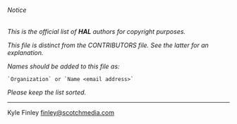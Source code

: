 ###### Notice

*This is the official list of **HAL** authors for copyright purposes.*

*This file is distinct from the CONTRIBUTORS file. See the latter for an
explanation.*

*Names should be added to this file as:*

	`Organization` or `Name <email address>`

*Please keep the list sorted.*

* * *

Kyle Finley <finley@scotchmedia.com>

